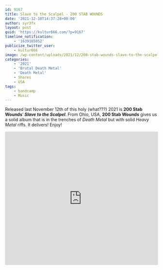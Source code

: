 ```yaml
---
id: 9167
title: Slave to the Scalpel - 200 STAB WOUNDS
date: '2021-12-10T14:37:28+00:00'
author: syr3fx
layout: post
guid: 'https://kultur666.com/?p=9167'
timeline_notification:
    - '1639165052'
publicize_twitter_user:
    - kultur666
image: /wp-content/uploads/2021/12/200-stab-wounds-slave-to-the-scalpel.jpg
categories:
    - '2021'
    - 'Brutal Death Metal'
    - 'Death Metal'
    - Shares
    - USA
tags:
    - bandcamp
    - Music
---
```


Released last November 12th of this holy (what???) 2021 is **200 Stab Wounds**‘ ***Slave to the Scalpel***. From Ohio, USA, **200 Stab Wounds** gives us a solid album that is in the trenches of *Death Metal* but with solid *Heavy Metal* riffs. It delivers! Enjoy!

<iframe style="border: 0; width: 100%; height: 439px;" src="https://bandcamp.com/EmbeddedPlayer/album=581646679/size=large/bgcol=333333/linkcol=e99708/tracklist=false/transparent=true/" seamless></iframe>
